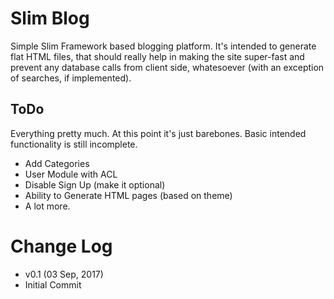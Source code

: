 # Slim Blog

Simple Slim Framework based blogging platform. It's intended to generate flat HTML files, that should really help in making the site super-fast and prevent any database calls from client side, whatesoever (with an exception of searches, if implemented).

## ToDo
Everything pretty much. At this point it's just barebones. Basic intended functionality is still incomplete.

- Add Categories
- User Module with ACL
- Disable Sign Up (make it optional)
- Ability to Generate HTML pages (based on theme)
- A lot more.

# Change Log
- v0.1 (03 Sep, 2017)
 - Initial Commit